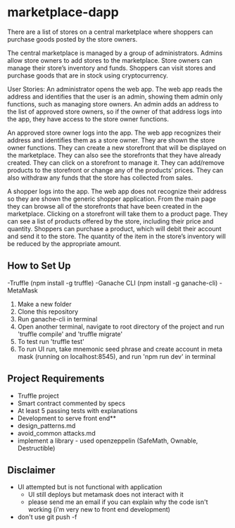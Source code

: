 # marketplace-dapp
There are a list of stores on a central marketplace where shoppers can purchase goods posted by the store owners.
 
The central marketplace is managed by a group of administrators. Admins allow store owners to add stores to the marketplace. Store owners can manage their store’s inventory and funds. Shoppers can visit stores and purchase goods that are in stock using cryptocurrency. 
 
User Stories:
An administrator opens the web app. The web app reads the address and identifies that the user is an admin, showing them admin only functions, such as managing store owners. An admin adds an address to the list of approved store owners, so if the owner of that address logs into the app, they have access to the store owner functions.
 
An approved store owner logs into the app. The web app recognizes their address and identifies them as a store owner. They are shown the store owner functions. They can create a new storefront that will be displayed on the marketplace. They can also see the storefronts that they have already created. They can click on a storefront to manage it. They can add/remove products to the storefront or change any of the products’ prices. They can also withdraw any funds that the store has collected from sales.
 
A shopper logs into the app. The web app does not recognize their address so they are shown the generic shopper application. From the main page they can browse all of the storefronts that have been created in the marketplace. Clicking on a storefront will take them to a product page. They can see a list of products offered by the store, including their price and quantity. Shoppers can purchase a product, which will debit their account and send it to the store. The quantity of the item in the store’s inventory will be reduced by the appropriate amount.

## How to Set Up
-Truffle (npm install -g truffle)
-Ganache CLI (npm install -g ganache-cli)
-MetaMask

1. Make a new folder
2. Clone this repository
3. Run ganache-cli in terminal
4. Open another terminal, navigate to root directory of the project and run 'truffle compile' and 'truffle migrate'
5. To test run 'truffle test'
6. To run UI run, take mnemonic seed phrase and create account in meta mask (running on localhost:8545), and run 'npm run dev' in terminal

## Project Requirements
  - Truffle project
  - Smart contract commented by specs
  - At least 5 passing tests with explanations
  - Development to serve front end**
  - design_patterns.md
  - avoid_common attacks.md
  - implement a library - used openzeppelin (SafeMath, Ownable, Destructible)

## Disclaimer 
- UI attempted but is not functional with application
   - UI still deploys but metamask does not interact with it
   - please send me an email if you can explain why the code isn't working (i'm very new to front end development)  
- don't use git push -f
